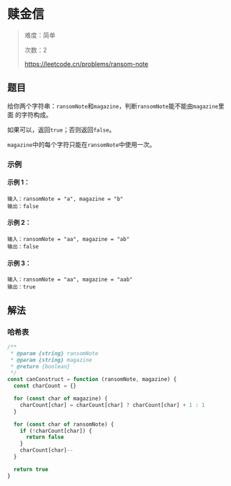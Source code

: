 # 赎金信

> 难度：简单
>
> 次数：2
>
> https://leetcode.cn/problems/ransom-note

## 题目

给你两个字符串：`ransomNote`和`magazine`，判断`ransomNote`能不能由`magazine`里面
的字符构成。

如果可以，返回`true`；否则返回`false`。

`magazine`中的每个字符只能在`ransomNote`中使用一次。

### 示例

#### 示例 1：

```
输入：ransomNote = "a", magazine = "b"
输出：false
```

#### 示例 2：

```
输入：ransomNote = "aa", magazine = "ab"
输出：false
```

#### 示例 3：

```
输入：ransomNote = "aa", magazine = "aab"
输出：true
```

## 解法

### 哈希表

```javascript
/**
 * @param {string} ransomNote
 * @param {string} magazine
 * @return {boolean}
 */
const canConstruct = function (ransomNote, magazine) {
  const charCount = {}

  for (const char of magazine) {
    charCount[char] = charCount[char] ? charCount[char] + 1 : 1
  }

  for (const char of ransomNote) {
    if (!charCount[char]) {
      return false
    }
    charCount[char]--
  }

  return true
}
```
